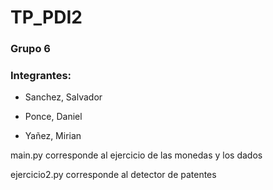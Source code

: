 # TP_PDI2

### Grupo 6

### Integrantes:
- Sanchez, Salvador

- Ponce, Daniel

- Yañez, Mirian


main.py corresponde al ejercicio de las monedas y los dados

ejercicio2.py corresponde al detector de patentes

